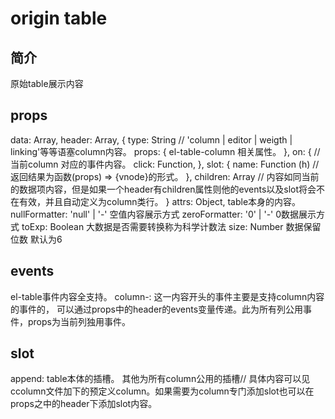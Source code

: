 # origin table

## 简介
  原始table展示内容

## props
  data: Array,
  header: Array,
  {
    type: String // 'column | editor | weigth | linking'等等语塞column内容。
    props: {
      el-table-column 相关属性。
    },
    on: { // 当前column 对应的事件内容。
      click: Function, 
    },
    slot: {
      name: Function (h) // 返回结果为函数(props) => {vnode}的形式。
    },
    children: Array // 内容如同当前的数据项内容，但是如果一个header有children属性则他的events以及slot将会不在有效，并且自动定义为column类行。
  }
  attrs: Object, table本身的内容。
  nullFormatter: 'null' | '-' 空值内容展示方式
  zeroFormatter: '0' | '-' 0数据展示方式
  toExp: Boolean 大数据是否需要转换称为科学计数法
  size: Number 数据保留位数 默认为6

## events
  el-table事件内容全支持。
  column-: 这一内容开头的事件主要是支持column内容的事件的， 可以通过props中的header的events变量传递。此为所有列公用事件，props为当前列独用事件。

## slot
  append: table本体的插槽。
  其他为所有column公用的插槽// 具体内容可以见ccolumn文件加下的预定义column。如果需要为column专门添加slot也可以在props之中的header下添加slot内容。

